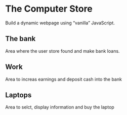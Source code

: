 # The Computer Store
Build a  dynamic  webpage using “vanilla”  JavaScript. 

## The bank
Area where the user store found and make bank loans.

## Work
Area to increas earnings and deposit cash into the bank

## Laptops
Area to selct, display information and buy the laptop
